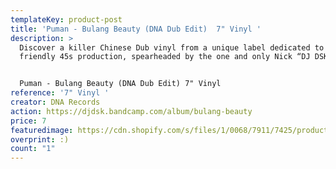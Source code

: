 ```yaml
---
templateKey: product-post
title: 'Puman - Bulang Beauty (DNA Dub Edit)  7" Vinyl '
description: >
  Discover a killer Chinese Dub vinyl from a unique label dedicated to B-Boy
  friendly 45s production, spearheaded by the one and only Nick “DJ DSK” Wang.


  Puman - Bulang Beauty (DNA Dub Edit) 7" Vinyl 
reference: '7" Vinyl '
creator: DNA Records
action: https://djdsk.bandcamp.com/album/bulang-beauty
price: 7
featuredimage: https://cdn.shopify.com/s/files/1/0068/7911/7425/products/DNA013B_1024x1024@2x.png?v=1618615405
overprint: :)
count: "1"
---
```


